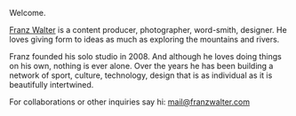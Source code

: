 Welcome.

[Franz Walter](https://franzwalter.com) is a content producer, photographer, word-smith, designer.  He loves giving form to ideas as much as exploring the mountains and rivers. 

Franz founded his solo studio in 2008. And although he loves doing things on his own, nothing is ever alone. Over the years he has been building a network of sport, culture, technology, design that is as individual as it is beautifully intertwined.

For collaborations or other inquiries say hi: mail@franzwalter.com  
